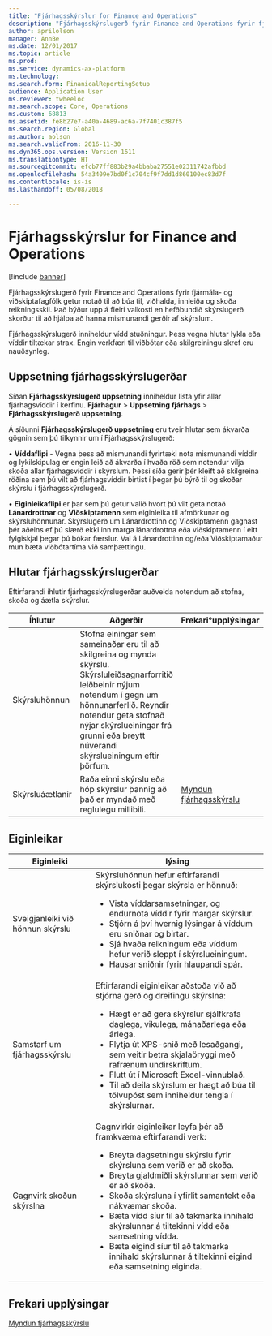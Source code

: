```yaml
---
title: "Fjárhagsskýrslur for Finance and Operations"
description: "Fjárhagsskýrslugerð fyrir Finance and Operations fyrir fjármála- og viðskiptafagfólk getur notað til að búa til, viðhalda, innleiða og skoða reikningsskil. Það býður upp á fleiri valkosti en hefðbundið skýrslugerð skorður til að hjálpa að hanna mismunandi gerðir af skýrslum."
author: aprilolson
manager: AnnBe
ms.date: 12/01/2017
ms.topic: article
ms.prod: 
ms.service: dynamics-ax-platform
ms.technology: 
ms.search.form: FinanicalReportingSetup
audience: Application User
ms.reviewer: twheeloc
ms.search.scope: Core, Operations
ms.custom: 68813
ms.assetid: fe8b27e7-a40a-4689-ac6a-7f7401c387f5
ms.search.region: Global
ms.author: aolson
ms.search.validFrom: 2016-11-30
ms.dyn365.ops.version: Version 1611
ms.translationtype: HT
ms.sourcegitcommit: efcb77ff883b29a4bbaba27551e02311742afbbd
ms.openlocfilehash: 54a3409e7bd0f1c704cf9f7dd1d860100ec83d7f
ms.contentlocale: is-is
ms.lasthandoff: 05/08/2018

---
```


# <a name="financial-reporting-for-finance-and-operations"></a>Fjárhagsskýrslur for Finance and Operations

[!include [banner](../includes/banner.md)]

Fjárhagsskýrslugerð fyrir Finance and Operations fyrir fjármála- og viðskiptafagfólk getur notað til að búa til, viðhalda, innleiða og skoða reikningsskil. Það býður upp á fleiri valkosti en hefðbundið skýrslugerð skorður til að hjálpa að hanna mismunandi gerðir af skýrslum.

Fjárhagsskýrslugerð inniheldur vídd stuðningur. Þess vegna hlutar lykla eða víddir tiltækar strax. Engin verkfæri til viðbótar eða skilgreiningu skref eru nauðsynleg.

## <a name="financial-reporting-setup"></a>Uppsetning fjárhagsskýrslugerðar
Síðan **Fjárhagsskýrslugerð uppsetning** inniheldur lista yfir allar fjárhagsvíddir í kerfinu. **Fjárhagur** > **Uppsetning fjárhags** > **Fjárhagsskýrslugerð uppsetning**. 

Á síðunni **Fjárhagsskýrslugerð uppsetning** eru tveir hlutar sem ákvarða gögnin sem þú tilkynnir um í Fjárhagsskýrslugerð:

•   **Víddaflipi** - Vegna þess að mismunandi fyrirtæki nota mismunandi víddir og lykilskipulag er engin leið að ákvarða í hvaða röð sem notendur vilja skoða allar fjárhagsvíddir í skýrslum. Þessi síða gerir þér kleift að skilgreina röðina sem þú vilt að fjárhagsvíddir birtist í þegar þú býrð til og skoðar skýrslu í fjárhagsskýrslugerð.

•   **Eiginleikaflipi** er þar sem þú getur valið hvort þú vilt geta notað **Lánardrottnar** og **Viðskiptamenn** sem eiginleika til afmörkunar og skýrsluhönnunar. Skýrslugerð um Lánardrottinn og Viðskiptamenn gagnast þér aðeins ef þú slærð ekki inn marga lánardrottna eða viðskiptamenn í eitt fylgiskjal þegar þú bókar færslur. Val á Lánardrottinn og/eða Viðskiptamaður mun bæta viðbótartíma við samþættingu.



## <a name="financial-reporting-components"></a>Hlutar fjárhagsskýrslugerðar
Eftirfarandi íhlutir fjárhagsskýrslugerðar auðvelda notendum að stofna, skoða og áætla skýrslur.

| Íhlutur        | Aðgerðir                                                                                                                                                                                                                                                                           | Frekari°upplýsingar                                                                          |
|------------------|-------------------------------------------------------------------------------------------------------------------------------------------------------------------------------------------------------------------------------------------------------------------------------------|-------------------------------------------------------------------------------------------------|
| Skýrsluhönnun  | Stofna einingar sem sameinaðar eru til að skilgreina og mynda skýrslu. Skýrsluleiðsagnarforritið leiðbeinir nýjum notendum í gegn um hönnunarferlið. Reyndir notendur geta stofnað nýjar skýrslueiningar frá grunni eða breytt núverandi skýrslueiningum eftir þörfum. |                                                                                                 |
| Skýrsluáætlanir | Raða einni skýrslu eða hóp skýrslur þannig að það er myndað með reglulegu millibili.                                                                                                                                                                                          | [Myndun fjárhagsskýrslu](generate-financial-report.md) |

## <a name="features"></a>Eiginleikar
<table>
<thead>
<tr class="header">
<th>Eiginleiki</th>
<th>lýsing</th>
</tr>
</thead>
<tbody>
<tr class="odd">
<td>Sveigjanleiki við hönnun skýrslu</td>
<td>Skýrsluhönnun hefur eftirfarandi skýrslukosti þegar skýrsla er hönnuð:
<ul>
<li>Vista víddarsamsetningar, og endurnota víddir fyrir margar skýrslur.</li>
<li>Stjórn á því hvernig lýsingar á víddum eru sniðnar og birtar.</li>
<li>Sjá hvaða reikningum eða víddum hefur verið sleppt í skýrslueiningum.</li>
<li>Hausar sniðnir fyrir hlaupandi spár.</li>
</ul></td>
</tr>
<tr class="even">
<td>Samstarf um fjárhagsskýrslu</td>
<td>Eftirfarandi eiginleikar aðstoða við að stjórna gerð og dreifingu skýrslna:
<ul>
<li>Hægt er að gera skýrslur sjálfkrafa daglega, vikulega, mánaðarlega eða árlega.</li>
<li>Flytja út XPS-snið með lesaðgangi, sem veitir betra skjalaöryggi með rafrænum undirskriftum.</li>
<li>Flutt út í Microsoft Excel-vinnublað.</li>
<li>Til að deila skýrslum er hægt að búa til tölvupóst sem inniheldur tengla í skýrslurnar.</li>
</ul></td>
</tr>
<tr class="odd">
<td>Gagnvirk skoðun skýrslna</td>
<td>Gagnvirkir eiginleikar leyfa þér að framkvæma eftirfarandi verk:
<ul>
<li>Breyta dagsetningu skýrslu fyrir skýrsluna sem verið er að skoða.</li>
<li>Breyta gjaldmiðli skýrslunnar sem verið er að skoða.</li>
<li>Skoða skýrsluna í yfirlit samantekt eða nákvæmar skoða.</li>
<li>Bæta vídd síur til að takmarka innihald skýrslunnar á tiltekinni vídd eða samsetning vídda.</li>
<li>Bæta eigind síur til að takmarka innihald skýrslunnar á tiltekinni eigind eða samsetning eiginda.</li>
</ul>
</td>
</tr>
</tbody>
</table>

## <a name="additional-resources"></a>Frekari upplýsingar
[Myndun fjárhagsskýrslu](generate-financial-report.md)





